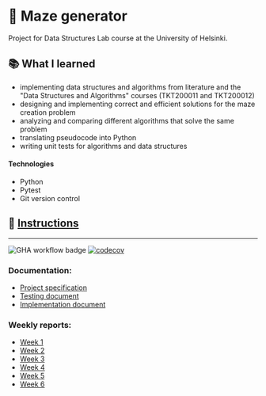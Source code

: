 # :jigsaw: Maze generator

Project for Data Structures Lab course at the University of Helsinki.

## :books: What I learned
- implementing data structures and algorithms from literature and the "Data Structures and Algorithms" courses (TKT200011 and TKT200012)
- designing and implementing correct and efficient solutions for the maze creation problem
- analyzing and comparing different algorithms that solve the same problem
- translating pseudocode into Python
- writing unit tests for algorithms and data structures

#### Technologies
- Python
- Pytest
- Git version control

## 🔗 [Instructions](documentation/instructions.md)

---

![GHA workflow badge](https://github.com/laurelcrelia/data-structures-lab/workflows/CI/badge.svg)
[![codecov](https://codecov.io/gh/laurelcrelia/data-structures-lab/branch/main/graph/badge.svg?token=XSGKMVPU1C)](https://codecov.io/gh/laurelcrelia/data-structures-lab)

### Documentation:
- [Project specification](https://github.com/laurelcrelia/data-structures-lab/blob/main/documentation/project-specification.md)
- [Testing document](https://github.com/laurelcrelia/data-structures-lab/blob/main/documentation/testing_document.md)
- [Implementation document](https://github.com/laurelcrelia/data-structures-lab/blob/main/documentation/implementation_document.md) 

### Weekly reports:
- [Week 1](https://github.com/laurelcrelia/data-structures-lab/blob/main/documentation/weekly_reports/week1.md)
- [Week 2](https://github.com/laurelcrelia/data-structures-lab/blob/main/documentation/weekly_reports/week2.md)
- [Week 3](https://github.com/laurelcrelia/data-structures-lab/blob/main/documentation/weekly_reports/week3.md)
- [Week 4](https://github.com/laurelcrelia/data-structures-lab/blob/main/documentation/weekly_reports/week4.md)
- [Week 5](https://github.com/laurelcrelia/data-structures-lab/blob/main/documentation/weekly_reports/week5.md)
- [Week 6](https://github.com/laurelcrelia/data-structures-lab/blob/main/documentation/weekly_reports/week6.md)
  
 

